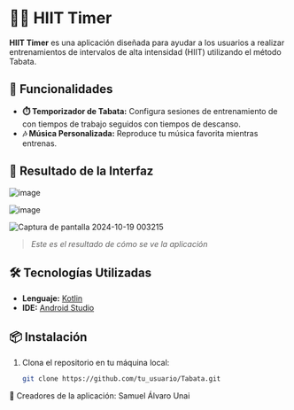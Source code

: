# 🏋️‍♂️ HIIT Timer

**HIIT Timer** es una aplicación diseñada para ayudar a los usuarios a realizar entrenamientos de intervalos de alta intensidad (HIIT) utilizando el método Tabata.

## 🚀 Funcionalidades

- **⏱️ Temporizador de Tabata:** Configura sesiones de entrenamiento de con tiempos de trabajo seguidos con tiempos de descanso.
- **🎶 Música Personalizada:** Reproduce tu música favorita mientras entrenas.

## 📱 Resultado de la Interfaz

![image](https://github.com/user-attachments/assets/cf4370f3-f6dc-4d2d-a3b4-be0576254135)

![image](https://github.com/user-attachments/assets/9d4faf1c-f631-4740-a15a-1507c960a862)

![Captura de pantalla 2024-10-19 003215](https://github.com/user-attachments/assets/d310fea3-e62b-409a-a585-b4dc852e079b)


> _Este es el resultado de cómo se ve la aplicación_

## 🛠️ Tecnologías Utilizadas

- **Lenguaje:** [Kotlin](https://kotlinlang.org/)
- **IDE:** [Android Studio](https://developer.android.com/studio)

## 📦 Instalación

1. Clona el repositorio en tu máquina local:
   ```bash
   git clone https://github.com/tu_usuario/Tabata.git
👥 Creadores de la aplicación:
Samuel
Álvaro
Unai
